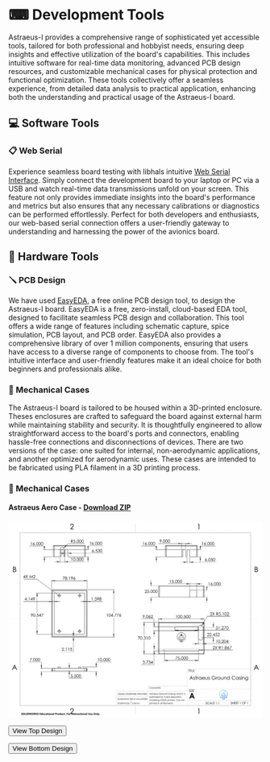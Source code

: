 # ⌨ Development Tools

Astraeus-I provides a comprehensive range of sophisticated yet accessible tools, tailored for both professional and hobbyist needs, ensuring deep insights and effective utilization of the board's capabilities. This includes intuitive software for real-time data monitoring, advanced PCB design resources, and customizable mechanical cases for physical protection and functional optimization. These tools collectively offer a seamless experience, from detailed data analysis to practical application, enhancing both the understanding and practical usage of the Astraeus-I board.

## 💻 Software Tools

### 📋 Web Serial

Experience seamless board testing with libhals intuitive <a href="https://libhal.github.io/web-serial/" target="_blank">Web Serial Interface</a>. Simply connect the development board to your laptop or PC via a USB and watch real-time data transmissions unfold on your screen. This feature not only provides immediate insights into the board's performance and metrics but also ensures that any necessary calibrations or diagnostics can be performed effortlessly. Perfect for both developers and enthusiasts, our web-based serial connection offers a user-friendly gateway to understanding and harnessing the power of the avionics board.

## 🔧 Hardware Tools

### 🪛 PCB Design

We have used <a href="https://easyeda.com/" target="_blank">EasyEDA</a>, a free online PCB design tool, to design the Astraeus-I board. EasyEDA is a free, zero-install, cloud-based EDA tool, designed to facilitate seamless PCB design and collaboration. This tool offers a wide range of features including schematic capture, spice simulation, PCB layout, and PCB order. EasyEDA also provides a comprehensive library of over 1 million components, ensuring that users have access to a diverse range of components to choose from. The tool's intuitive interface and user-friendly features make it an ideal choice for both beginners and professionals alike.

### 🏰 Mechanical Cases

The Astraeus-I board is tailored to be housed within a 3D-printed enclosure. Theses enclosures are crafted to safeguard the board against external harm while maintaining stability and security. It is thoughtfully engineered to allow straightforward access to the board's ports and connectors, enabling hassle-free connections and disconnections of devices. There are two versions of the case: one suited for internal, non-aerodynamic applications, and another optimized for aerodynamic uses. These cases are intended to be fabricated using PLA filament in a 3D printing process.

### 🏰 Mechanical Cases

#### Astraeus Aero Case - <a href="../../downloads/AstraeusAeroCase.zip" download>Download ZIP</a>
<img src="../../assets/AstraeusCase2D.png" alt="2D Design of the Astraeus Aero Case" width=700>

<button id="toggle-model-top" class="underline-button">View Top Design</button>
<div id="astra_ground_top" style="width: 600px; height: 400px; display: none;"></div>

<button id="toggle-model-bottom" class="underline-button">View Bottom Design</button>
<div id="astra_ground_bottom" style="width: 600px; height: 400px; display: none;"></div>

<!-- Include Three.js and other necessary scripts -->
<script src="https://cdn.jsdelivr.net/npm/three@0.140.0/build/three.min.js"></script>
<script src="https://cdn.jsdelivr.net/npm/three@0.140.0/examples/js/loaders/STLLoader.js"></script>
<script src="https://cdn.jsdelivr.net/npm/three@0.140.0/examples/js/controls/OrbitControls.js"></script>



<script>
    let viewers = [];

    function getAssetPath(fileName) {
        const isLocal = window.location.hostname === 'localhost' || window.location.hostname === '127.0.0.1';
        return isLocal ? `../../assets/${fileName}` : `https://raw.githubusercontent.com/Astraeus-I/Astraeus-I.github.io/main/docs/assets/${fileName}`;
    }

    function setupSTLViewer(containerId, stlFileName) {
        let camera, scene, renderer, controls;
        const container = document.getElementById(containerId);

        initSTLViewer();
        window.addEventListener('resize', () => onWindowResize(containerId), false);

        function initSTLViewer() {
            scene = new THREE.Scene();
            scene.background = new THREE.Color(0xFFFFFF);

            camera = new THREE.PerspectiveCamera(75, container.offsetWidth / container.offsetHeight, 0.1, 1000);
            camera.position.set(10, 10, 15);

            renderer = new THREE.WebGLRenderer({ antialias: true });
            renderer.setSize(container.offsetWidth, container.offsetHeight);
            container.appendChild(renderer.domElement);

            controls = new THREE.OrbitControls(camera, renderer.domElement);
            controls.minDistance = 5;
            controls.maxDistance = 50;

            const loader = new THREE.STLLoader();
            loader.load(getAssetPath(stlFileName), function (geometry) {
                const material = new THREE.MeshPhongMaterial({ color: 0x555555, specular: 0x111111, shininess: 200 });
                const mesh = new THREE.Mesh(geometry, material);

                mesh.scale.set(0.1, 0.1, 0.1);
                scene.add(mesh);

                camera.lookAt(mesh.position);
                controls.target.set(0, 0, 0);

                animate();
            });

            addLights();
        }

        function animate() {
            requestAnimationFrame(animate);
            controls.update();
            renderer.render(scene, camera);
        }

        function addLights() {
            const ambientLight = new THREE.AmbientLight(0x404040);
            scene.add(ambientLight);
            const directionalLight = new THREE.DirectionalLight(0xffffff, 0.5);
            directionalLight.position.set(1, 1, 1);
            scene.add(directionalLight);
        }

        viewers.push({ container, camera, renderer, scene });
    }

    function onWindowResize(containerId) {
        const viewer = viewers.find(v => v.container.id === containerId);
        if (viewer) {
            viewer.camera.aspect = viewer.container.offsetWidth / viewer.container.offsetHeight;
            viewer.camera.updateProjectionMatrix();
            viewer.renderer.setSize(viewer.container.offsetWidth, viewer.container.offsetHeight);
        }
    }

    document.getElementById('toggle-model-top').addEventListener('click', function() {
        toggleVisibility('astra_ground_top');
    });

    document.getElementById('toggle-model-bottom').addEventListener('click', function() {
        toggleVisibility('astra_ground_bottom');
    });

    function toggleVisibility(containerId) {
        const container = document.getElementById(containerId);
        const isVisible = container.style.display !== 'none';
        container.style.display = isVisible ? 'none' : 'block';

        if (!isVisible) {
            onWindowResize(containerId);
        }
    }

    // Initialize viewers for each STL file
    setupSTLViewer('astra_ground_top', 'AstraeusGroundCasingTop.STL');
    setupSTLViewer('astra_ground_bottom', 'AstraeusGroundCasingBottom.STL');

</script>
